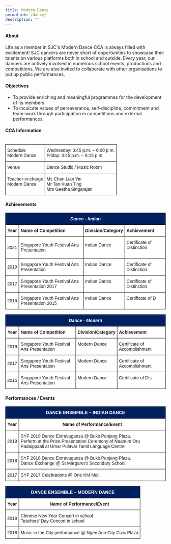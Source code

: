 ```yaml
---
title: Modern Dance
permalink: /dance/
description: ""
---
```

#### **About**


Life as a member in SJC's Modern Dance CCA is always filled with excitement! SJC dancers are never short of opportunities to showcase their talents on various platforms both in school and outside. Every year, our dancers are actively involved in numerous school events, productions and competitions. We are also invited to collaborate with other organisations to put up public performances.

#### **Objectives**


*   To provide enriching and meaningful programmes for the development of its members
*   To inculcate values of perseverance, self-discipline, commitment and team-work through participation in competitions and external performances.

#### **CCA Information**


<style type="text/css">
.tg  {border-collapse:collapse;border-spacing:0;}
.tg td{border-color:black;border-style:solid;border-width:1px;font-family:Arial, sans-serif;font-size:14px;
  overflow:hidden;padding:10px 5px;word-break:normal;}
.tg th{border-color:black;border-style:solid;border-width:1px;font-family:Arial, sans-serif;font-size:14px;
  font-weight:normal;overflow:hidden;padding:10px 5px;word-break:normal;}
.tg .tg-ktyi{background-color:#FFF;text-align:left;vertical-align:top}
</style>
<table class="tg">
<style type="text/css">
.tg  {border-collapse:collapse;border-spacing:0;}
.tg td{border-color:black;border-style:solid;border-width:1px;font-family:Arial, sans-serif;font-size:14px;
  overflow:hidden;padding:10px 5px;word-break:normal;}
.tg th{border-color:black;border-style:solid;border-width:1px;font-family:Arial, sans-serif;font-size:14px;
  font-weight:normal;overflow:hidden;padding:10px 5px;word-break:normal;}
.tg .tg-ktyi{background-color:#FFF;text-align:left;vertical-align:top}
</style>
</table><table class="tg">
<thead>
  <tr>
    <th class="tg-ktyi"><span style="background-color:initial">Schedule</span><br><span style="background-color:initial">Modern Dance</span></th>
    <th class="tg-ktyi"><span style="background-color:initial">Wednesday: 3:45 p.m. – 6:00 p.m.</span><br><span style="background-color:initial">Friday: 3:45 p.m. – 6:15 p.m.</span></th>
  </tr>
</thead>
<tbody>
  <tr>
    <td class="tg-ktyi">Venue<br></td>
    <td class="tg-ktyi">Dance Studio / Music Room</td>
  </tr>
  <tr>
    <td class="tg-ktyi"><span style="background-color:initial">Teacher-in-charge</span><br><span style="background-color:initial">Modern Dance</span></td>
    <td class="tg-ktyi"><span style="background-color:initial">Ms Chan Lian Yin</span><br>Mr Tan Kuan Ting<br>Mrs Geetha Singarajan</td>
  </tr>
</tbody>
</table>

#### **Achievements**


<style type="text/css">
.tg  {border-collapse:collapse;border-spacing:0;}
.tg td{border-color:black;border-style:solid;border-width:1px;font-family:Arial, sans-serif;font-size:14px;
  overflow:hidden;padding:10px 5px;word-break:normal;}
.tg th{border-color:black;border-style:solid;border-width:1px;font-family:Arial, sans-serif;font-size:14px;
  font-weight:normal;overflow:hidden;padding:10px 5px;word-break:normal;}
.tg .tg-ypk6{background-color:#002060;color:#FFF;font-style:italic;font-weight:bold;text-align:center;vertical-align:top}
.tg .tg-9hzb{background-color:#FFF;font-weight:bold;text-align:center;vertical-align:top}
.tg .tg-dgl5{background-color:#FFF;font-weight:bold;text-align:left;vertical-align:top}
.tg .tg-f4yw{background-color:#FFF;text-align:center;vertical-align:middle}
.tg .tg-zr06{background-color:#FFF;text-align:left;vertical-align:middle}
.tg .tg-ktyi{background-color:#FFF;text-align:left;vertical-align:top}
</style>
<table class="tg">
<thead>
  <tr>
    <th class="tg-ypk6" colspan="4">Dance - Indian<br></th>
  </tr>
</thead>
<tbody>
  <tr>
    <td class="tg-9hzb">Year<br></td>
    <td class="tg-dgl5">Name of Competition<br></td>
    <td class="tg-dgl5">Division/Category<br></td>
    <td class="tg-dgl5">Achievement<br></td>
  </tr>
  <tr>
    <td class="tg-f4yw"> 2021</td>
    <td class="tg-zr06">Singapore Youth Festival Arts Presentation</td>
    <td class="tg-zr06"> Indian Dance<br><br></td>
    <td class="tg-zr06">Certificate of Distinction <br><br></td>
  </tr>
  <tr>
    <td class="tg-f4yw">2019<br></td>
    <td class="tg-ktyi">Singapore Youth Festival Arts Presentation<br></td>
    <td class="tg-ktyi">Indian Dance<br></td>
    <td class="tg-ktyi">Certificate of Distinction<br></td>
  </tr>
  <tr>
    <td class="tg-f4yw">2017<br></td>
    <td class="tg-ktyi">Singapore Youth Festival Arts Presentation 2017<br></td>
    <td class="tg-ktyi">Indian Dance<br></td>
    <td class="tg-ktyi">Certificate of Distinction<br></td>
  </tr>
  <tr>
    <td class="tg-f4yw">2015<br></td>
    <td class="tg-ktyi">Singapore Youth Festival Arts Presentation 2015<br></td>
    <td class="tg-ktyi">Indian Dance<br></td>
    <td class="tg-ktyi">Certificate of D</td>
  </tr>
</tbody>
</table>
  

<style type="text/css">
.tg  {border-collapse:collapse;border-spacing:0;}
.tg td{border-color:black;border-style:solid;border-width:1px;font-family:Arial, sans-serif;font-size:14px;
  overflow:hidden;padding:10px 5px;word-break:normal;}
.tg th{border-color:black;border-style:solid;border-width:1px;font-family:Arial, sans-serif;font-size:14px;
  font-weight:normal;overflow:hidden;padding:10px 5px;word-break:normal;}
.tg .tg-ypk6{background-color:#002060;color:#FFF;font-style:italic;font-weight:bold;text-align:center;vertical-align:top}
.tg .tg-9hzb{background-color:#FFF;font-weight:bold;text-align:center;vertical-align:top}
.tg .tg-dgl5{background-color:#FFF;font-weight:bold;text-align:left;vertical-align:top}
.tg .tg-f4yw{background-color:#FFF;text-align:center;vertical-align:middle}
.tg .tg-ktyi{background-color:#FFF;text-align:left;vertical-align:top}
</style>
<table class="tg">
<thead>
  <tr>
    <th class="tg-ypk6" colspan="4">Dance - Modern<br></th>
  </tr>
</thead>
<tbody>
  <tr>
    <td class="tg-9hzb">Year<br></td>
    <td class="tg-dgl5">Name of Competition<br></td>
    <td class="tg-dgl5">Division/Category<br></td>
    <td class="tg-dgl5">Achievement<br></td>
  </tr>
  <tr>
    <td class="tg-f4yw">2019<br></td>
    <td class="tg-ktyi">Singapore Youth Festival Arts Presentation<br></td>
    <td class="tg-ktyi">Modern Dance<br></td>
    <td class="tg-ktyi">Certificate of Accomplishment<br></td>
  </tr>
  <tr>
    <td class="tg-f4yw">2017<br></td>
    <td class="tg-ktyi">Singapore Youth Festival Arts Presentation<br></td>
    <td class="tg-ktyi">Modern Dance<br></td>
    <td class="tg-ktyi">Certificate of Accomplishment<br></td>
  </tr>
  <tr>
    <td class="tg-f4yw">2015<br></td>
    <td class="tg-ktyi">Singapore Youth Festival Arts Presentation<br></td>
    <td class="tg-ktyi">Modern Dance<br></td>
    <td class="tg-ktyi">Certificate of Dis</td>
  </tr>
</tbody>
</table>

#### **Performances / Events**


<style type="text/css">
.tg  {border-collapse:collapse;border-spacing:0;}
.tg td{border-color:black;border-style:solid;border-width:1px;font-family:Arial, sans-serif;font-size:14px;
  overflow:hidden;padding:10px 5px;word-break:normal;}
.tg th{border-color:black;border-style:solid;border-width:1px;font-family:Arial, sans-serif;font-size:14px;
  font-weight:normal;overflow:hidden;padding:10px 5px;word-break:normal;}
.tg .tg-t6c5{background-color:#002060;color:#FFF;font-weight:bold;text-align:center;vertical-align:top}
.tg .tg-9hzb{background-color:#FFF;font-weight:bold;text-align:center;vertical-align:top}
.tg .tg-f4yw{background-color:#FFF;text-align:center;vertical-align:middle}
.tg .tg-ktyi{background-color:#FFF;text-align:left;vertical-align:top}
.tg .tg-zr06{background-color:#FFF;text-align:left;vertical-align:middle}
</style>
<table class="tg">
<thead>
  <tr>
    <th class="tg-t6c5" colspan="2">DANCE ENSEMBLE – INDIAN DANCE<br></th>
  </tr>
</thead>
<tbody>
  <tr>
    <td class="tg-9hzb">Year<br></td>
    <td class="tg-9hzb">Name of Performance/Event<br></td>
  </tr>
  <tr>
    <td class="tg-f4yw">2019<br></td>
    <td class="tg-ktyi"><span style="background-color:initial">SYF 2019 Dance Extravaganza @ Bukit Panjang Plaza.</span><br><span style="background-color:initial">Perform at the Prize Presentation Ceremony of Naanum Oru Padaippaali at Umar Pulavar Tamil Language Centre</span></td>
  </tr>
  <tr>
    <td class="tg-f4yw">2018<br></td>
    <td class="tg-ktyi"><span style="background-color:initial">SYF 2018 Dance Extravaganza @ Bukit Panjang Plaza.</span><br><span style="background-color:initial">Dance Exchange @ St Margaret’s Secondary School.</span></td>
  </tr>
  <tr>
    <td class="tg-f4yw">2017<br></td>
    <td class="tg-zr06">SYF 2017 Celebrations @ One KM Mall.</td>
  </tr>
</tbody>
</table>
  

<style type="text/css">
.tg  {border-collapse:collapse;border-spacing:0;}
.tg td{border-color:black;border-style:solid;border-width:1px;font-family:Arial, sans-serif;font-size:14px;
  overflow:hidden;padding:10px 5px;word-break:normal;}
.tg th{border-color:black;border-style:solid;border-width:1px;font-family:Arial, sans-serif;font-size:14px;
  font-weight:normal;overflow:hidden;padding:10px 5px;word-break:normal;}
.tg .tg-t6c5{background-color:#002060;color:#FFF;font-weight:bold;text-align:center;vertical-align:top}
.tg .tg-9hzb{background-color:#FFF;font-weight:bold;text-align:center;vertical-align:top}
.tg .tg-f4yw{background-color:#FFF;text-align:center;vertical-align:middle}
.tg .tg-ktyi{background-color:#FFF;text-align:left;vertical-align:top}
</style>
<table class="tg">
<thead>
  <tr>
    <th class="tg-t6c5" colspan="2">DANCE ENSEMBLE – MODERN DANCE<br></th>
  </tr>
</thead>
<tbody>
  <tr>
    <td class="tg-9hzb">Year<br></td>
    <td class="tg-9hzb">Name of Performance/Event<br></td>
  </tr>
  <tr>
    <td class="tg-f4yw">2019<br></td>
    <td class="tg-ktyi">Chinese New Year Concert in school<br>Teachers’ Day Concert in school</td>
  </tr>
  <tr>
    <td class="tg-f4yw">2018<br></td>
    <td class="tg-ktyi">Music in the City performance @ Ngee Ann City Civic Plaza</td>
  </tr>
</tbody>
</table>
